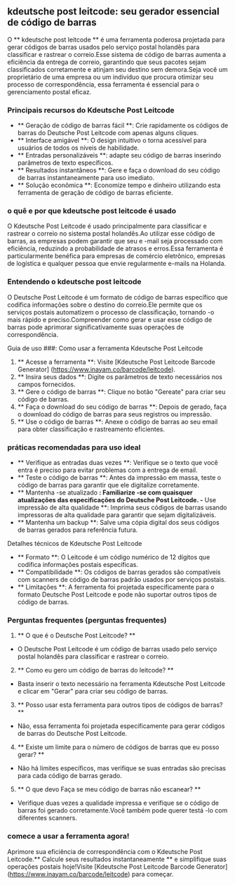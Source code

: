 ## kdeutsche post leitcode: seu gerador essencial de código de barras

O ** kdeutsche post leitcode ** é uma ferramenta poderosa projetada para gerar códigos de barras usados ​​pelo serviço postal holandês para classificar e rastrear o correio.Esse sistema de código de barras aumenta a eficiência da entrega de correio, garantindo que seus pacotes sejam classificados corretamente e atinjam seu destino sem demora.Seja você um proprietário de uma empresa ou um indivíduo que procura otimizar seu processo de correspondência, essa ferramenta é essencial para o gerenciamento postal eficaz.

### Principais recursos do Kdeutsche Post Leitcode

- ** Geração de código de barras fácil **: Crie rapidamente os códigos de barras do Deutsche Post Leitcode com apenas alguns cliques.
- ** Interface amigável **: O design intuitivo o torna acessível para usuários de todos os níveis de habilidade.
- ** Entradas personalizáveis ​​**: adapte seu código de barras inserindo parâmetros de texto específicos.
- ** Resultados instantâneos **: Gere e faça o download do seu código de barras instantaneamente para uso imediato.
- ** Solução econômica **: Economize tempo e dinheiro utilizando esta ferramenta de geração de código de barras eficiente.

### o quê e por que kdeutsche post leitcode é usado

O Kdeutsche Post Leitcode é usado principalmente para classificar e rastrear o correio no sistema postal holandês.Ao utilizar esse código de barras, as empresas podem garantir que seu e -mail seja processado com eficiência, reduzindo a probabilidade de atrasos e erros.Essa ferramenta é particularmente benéfica para empresas de comércio eletrônico, empresas de logística e qualquer pessoa que envie regularmente e-mails na Holanda.

### Entendendo o kdeutsche post leitcode

O Deutsche Post Leitcode é um formato de código de barras específico que codifica informações sobre o destino do correio.Ele permite que os serviços postais automatizem o processo de classificação, tornando -o mais rápido e preciso.Compreender como gerar e usar esse código de barras pode aprimorar significativamente suas operações de correspondência.

Guia de uso ###: Como usar a ferramenta Kdeutsche Post Leitcode

1. ** Acesse a ferramenta **: Visite [Kdeutsche Post Leitcode Barcode Generator] (https://www.inayam.co/barcode/leitcode).
2. ** Insira seus dados **: Digite os parâmetros de texto necessários nos campos fornecidos.
3. ** Gere o código de barras **: Clique no botão "Gereate" para criar seu código de barras.
4. ** Faça o download do seu código de barras **: Depois de gerado, faça o download do código de barras para seus registros ou impressão.
5. ** Use o código de barras **: Anexe o código de barras ao seu email para obter classificação e rastreamento eficientes.

### práticas recomendadas para uso ideal

- ** Verifique as entradas duas vezes **: Verifique se o texto que você entra é preciso para evitar problemas com a entrega de email.
- ** Teste o código de barras **: Antes da impressão em massa, teste o código de barras para garantir que ele digitalize corretamente.
- ** Mantenha -se atualizado **: Familiarize -se com quaisquer atualizações das especificações do Deutsche Post Leitcode.
-** Use impressão de alta qualidade **: Imprima seus códigos de barras usando impressoras de alta qualidade para garantir que sejam digitalizáveis.
- ** Mantenha um backup **: Salve uma cópia digital dos seus códigos de barras gerados para referência futura.

Detalhes técnicos de Kdeutsche Post Leitcode

- ** Formato **: O Leitcode é um código numérico de 12 dígitos que codifica informações postais específicas.
- ** Compatibilidade **: Os códigos de barras gerados são compatíveis com scanners de código de barras padrão usados ​​por serviços postais.
- ** Limitações **: A ferramenta foi projetada especificamente para o formato Deutsche Post Leitcode e pode não suportar outros tipos de código de barras.

### Perguntas frequentes (perguntas frequentes)

1. ** O que é o Deutsche Post Leitcode? **
- O Deutsche Post Leitcode é um código de barras usado pelo serviço postal holandês para classificar e rastrear o correio.

2. ** Como eu gero um código de barras do leitcode? **
- Basta inserir o texto necessário na ferramenta Kdeutsche Post Leitcode e clicar em "Gerar" para criar seu código de barras.

3. ** Posso usar esta ferramenta para outros tipos de códigos de barras? **
- Não, essa ferramenta foi projetada especificamente para gerar códigos de barras do Deutsche Post Leitcode.

4. ** Existe um limite para o número de códigos de barras que eu posso gerar? **
- Não há limites específicos, mas verifique se suas entradas são precisas para cada código de barras gerado.

5. ** O que devo Faça se meu código de barras não escanear? **
- Verifique duas vezes a qualidade impressa e verifique se o código de barras foi gerado corretamente.Você também pode querer testá -lo com diferentes scanners.

### comece a usar a ferramenta agora!

Aprimore sua eficiência de correspondência com o Kdeutsche Post Leitcode.** Calcule seus resultados instantaneamente ** e simplifique suas operações postais hoje!Visite [Kdeutsche Post Leitcode Barcode Generator] (https://www.inayam.co/barcode/leitcode) para começar.